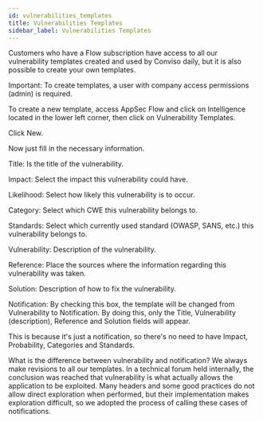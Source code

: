 ```yaml
---
id: vulnerabilities_templates
title: Vulnerabilities Templates
sidebar_label: Vulnerabilities Templates
---
```


Customers who have a Flow subscription have access to all our vulnerability templates created and used by Conviso daily, but it is also possible to create your own templates.

Important: To create templates, a user with company access permissions (admin) is required.

To create a new template, access AppSec Flow and click on Intelligence located in the lower left corner, then click on Vulnerability Templates.

Click New.

Now just fill in the necessary information.

Title: Is the title of the vulnerability.

Impact: Select the impact this vulnerability could have.

Likelihood: Select how likely this vulnerability is to occur.

Category: Select which CWE this vulnerability belongs to.

Standards: Select which currently used standard (OWASP, SANS, etc.) this vulnerability belongs to.

Vulnerability: Description of the vulnerability.

Reference: Place the sources where the information regarding this vulnerability was taken.

Solution: Description of how to fix the vulnerability.

Notification: By checking this box, the template will be changed from Vulnerability to Notification. By doing this, only the Title, Vulnerability (description), Reference and Solution fields will appear.

This is because it's just a notification, so there's no need to have Impact, Probability, Categories and Standards.

What is the difference between vulnerability and notification?
We always make revisions to all our templates. In a technical forum held internally, the conclusion was reached that vulnerability is what actually allows the application to be exploited. Many headers and some good practices do not allow direct exploration when performed, but their implementation makes exploration difficult, so we adopted the process of calling these cases of notifications.